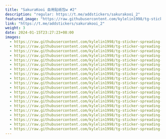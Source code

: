 ```yaml
---
title: "SakuraKooi 自用贴纸包w #2"
description: "regular: https://t.me/addstickers/sakurakooi_2"
featured_image: "https://raw.githubusercontent.com/kylelin1998/tg-sticker-spreading-worldwide-images/main/img/efef320a-8f2e-4139-a1c2-2ee22dae0c67.jpg"
link: "https://t.me/addstickers/sakurakooi_2"
weight: 3
date: 2024-01-15T23:27:23+08:00
images:
  - https://raw.githubusercontent.com/kylelin1998/tg-sticker-spreading-worldwide-images/main/img/efef320a-8f2e-4139-a1c2-2ee22dae0c67.jpg
  - https://raw.githubusercontent.com/kylelin1998/tg-sticker-spreading-worldwide-images/main/img/9fcfabb7-8f44-413b-9b40-9f6237fe1194.jpg
  - https://raw.githubusercontent.com/kylelin1998/tg-sticker-spreading-worldwide-images/main/img/42ef2c9f-8778-4c28-b148-21280a337d13.jpg
  - https://raw.githubusercontent.com/kylelin1998/tg-sticker-spreading-worldwide-images/main/img/7923a97c-4304-4c6b-82bd-0c93dbf6cc82.jpg
  - https://raw.githubusercontent.com/kylelin1998/tg-sticker-spreading-worldwide-images/main/img/fed8d5cb-2799-46a8-934b-02ba1dd4a049.jpg
  - https://raw.githubusercontent.com/kylelin1998/tg-sticker-spreading-worldwide-images/main/img/11ec7e4f-43d7-40a5-a68d-7e39a6a2d961.jpg
  - https://raw.githubusercontent.com/kylelin1998/tg-sticker-spreading-worldwide-images/main/img/ca883398-cf03-4fc0-9dbc-b92ebabb0ebf.jpg
  - https://raw.githubusercontent.com/kylelin1998/tg-sticker-spreading-worldwide-images/main/img/095f0a60-79ef-4849-9394-66040dcc6c9f.jpg
  - https://raw.githubusercontent.com/kylelin1998/tg-sticker-spreading-worldwide-images/main/img/f07f7771-f0d4-47ad-85aa-364383921f95.jpg
  - https://raw.githubusercontent.com/kylelin1998/tg-sticker-spreading-worldwide-images/main/img/c8fd6d29-ed28-435f-a4be-a3bf868315bf.jpg
  - https://raw.githubusercontent.com/kylelin1998/tg-sticker-spreading-worldwide-images/main/img/c70dd1ad-8447-4458-978b-4fbc947a13b5.jpg
  - https://raw.githubusercontent.com/kylelin1998/tg-sticker-spreading-worldwide-images/main/img/9c9a4726-ca1d-4a66-addb-b2aa5b3efe89.jpg
  - https://raw.githubusercontent.com/kylelin1998/tg-sticker-spreading-worldwide-images/main/img/a63a255f-fb0a-4a37-8fe5-92652d3b372b.jpg
  - https://raw.githubusercontent.com/kylelin1998/tg-sticker-spreading-worldwide-images/main/img/40c814fe-50e5-43bc-bf43-11a834a5e7a0.jpg
  - https://raw.githubusercontent.com/kylelin1998/tg-sticker-spreading-worldwide-images/main/img/4f65b53d-455e-4caf-8bd4-17a0ca7a0bb9.jpg
  - https://raw.githubusercontent.com/kylelin1998/tg-sticker-spreading-worldwide-images/main/img/047861b9-f281-46d9-b118-c3aed9a3e1d1.jpg
  - https://raw.githubusercontent.com/kylelin1998/tg-sticker-spreading-worldwide-images/main/img/8fa4bd13-95f4-4bb6-b820-13f4346992f4.jpg
  - https://raw.githubusercontent.com/kylelin1998/tg-sticker-spreading-worldwide-images/main/img/1b9ddf96-532b-4ff9-858a-d7edd3430fdd.jpg
  - https://raw.githubusercontent.com/kylelin1998/tg-sticker-spreading-worldwide-images/main/img/3449fdc1-8c11-48d0-ad27-97842b8b1aaa.jpg
  - https://raw.githubusercontent.com/kylelin1998/tg-sticker-spreading-worldwide-images/main/img/77f9f541-1bf2-48c2-aaa7-bb40392c4fd6.jpg
---
```

